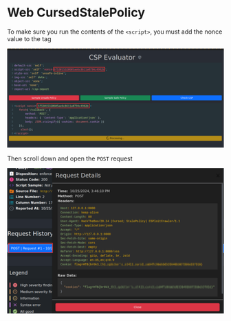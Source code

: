 # Web CursedStalePolicy

To make sure you run the contents of the `<script>`, you must add the nonce value to the tag

![image.png](images/image.png)

Then scroll down and open the `POST` request

![image.png](images/image%201.png)

